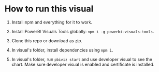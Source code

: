 # How to run this visual

1. Install npm and everything for it to work.

2. Install PowerBI Visuals Tools globally: `npm i -g powerbi-visuals-tools`.

3. Clone this repo or download as zip.

4. In visual's folder, install dependencies using `npm i`.

5. In visual's folder, run `pbiviz start` and use developer visual to see the chart. Make sure developer visual is enabled and certificate is installed.
